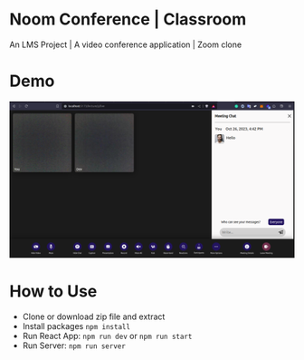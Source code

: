 # Noom Conference | Classroom

An LMS Project | A video conference application | Zoom clone

# Demo

<p float="left">
<img src="https://github.com/ConfidenceDev/Noom-React-PeerJS-SocketIO-Conference/blob/main/src/assets/demo.png" width="900" alt="demo">
</p>

# How to Use

- Clone or download zip file and extract
- Install packages `npm install`
- Run React App: `npm run dev` or `npm run start`
- Run Server: `npm run server`
